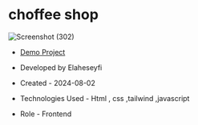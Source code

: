 # choffee shop

![Screenshot (302)](https://github.com/user-attachments/assets/c3824f11-438b-49a9-8ff4-3e666bb4032f)

- [Demo Project](https://elaheseyfi.github.io/coffee/)

- Developed by Elaheseyfi

- Created - 2024-08-02

- Technologies Used - Html , css ,tailwind ,javascript

- Role - Frontend

